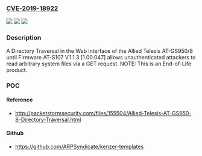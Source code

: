 ### [CVE-2019-18922](https://cve.mitre.org/cgi-bin/cvename.cgi?name=CVE-2019-18922)
![](https://img.shields.io/static/v1?label=Product&message=n%2Fa&color=blue)
![](https://img.shields.io/static/v1?label=Version&message=n%2Fa&color=blue)
![](https://img.shields.io/static/v1?label=Vulnerability&message=n%2Fa&color=brighgreen)

### Description

A Directory Traversal in the Web interface of the Allied Telesis AT-GS950/8 until Firmware AT-S107 V.1.1.3 [1.00.047] allows unauthenticated attackers to read arbitrary system files via a GET request. NOTE: This is an End-of-Life product.

### POC

#### Reference
- http://packetstormsecurity.com/files/155504/Allied-Telesis-AT-GS950-8-Directory-Traversal.html

#### Github
- https://github.com/ARPSyndicate/kenzer-templates

